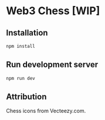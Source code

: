 # Web3 Chess [WIP]

## Installation

```bash
npm install
```

## Run development server

```bash
npm run dev
```

## Attribution

Chess icons from Vecteezy.com.
